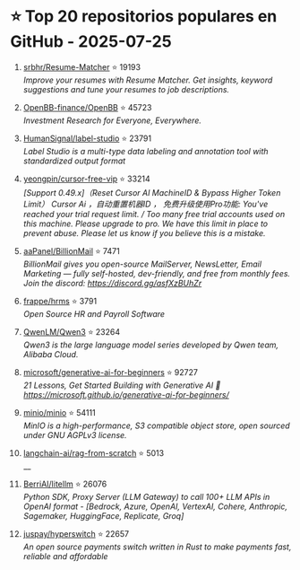 # ⭐ Top 20 repositorios populares en GitHub - 2025-07-25

1. [srbhr/Resume-Matcher](https://github.com/srbhr/Resume-Matcher) ⭐ 19193  
   _Improve your resumes with Resume Matcher. Get insights, keyword suggestions and tune your resumes to job descriptions._

2. [OpenBB-finance/OpenBB](https://github.com/OpenBB-finance/OpenBB) ⭐ 45723  
   _Investment Research for Everyone, Everywhere._

3. [HumanSignal/label-studio](https://github.com/HumanSignal/label-studio) ⭐ 23791  
   _Label Studio is a multi-type data labeling and annotation tool with standardized output format_

4. [yeongpin/cursor-free-vip](https://github.com/yeongpin/cursor-free-vip) ⭐ 33214  
   _[Support 0.49.x]（Reset Cursor AI MachineID & Bypass Higher Token Limit） Cursor Ai ，自动重置机器ID ， 免费升级使用Pro功能: You've reached your trial request limit. / Too many free trial accounts used on this machine. Please upgrade to pro. We have this limit in place to prevent abuse. Please let us know if you believe this is a mistake._

5. [aaPanel/BillionMail](https://github.com/aaPanel/BillionMail) ⭐ 7471  
   _BillionMail gives you open-source MailServer, NewsLetter, Email Marketing — fully self-hosted, dev-friendly, and free from monthly fees. Join the discord: https://discord.gg/asfXzBUhZr_

6. [frappe/hrms](https://github.com/frappe/hrms) ⭐ 3791  
   _Open Source HR and Payroll Software_

7. [QwenLM/Qwen3](https://github.com/QwenLM/Qwen3) ⭐ 23264  
   _Qwen3 is the large language model series developed by Qwen team, Alibaba Cloud._

8. [microsoft/generative-ai-for-beginners](https://github.com/microsoft/generative-ai-for-beginners) ⭐ 92727  
   _21 Lessons, Get Started Building with Generative AI 🔗 https://microsoft.github.io/generative-ai-for-beginners/_

9. [minio/minio](https://github.com/minio/minio) ⭐ 54111  
   _MinIO is a high-performance, S3 compatible object store, open sourced under GNU AGPLv3 license._

10. [langchain-ai/rag-from-scratch](https://github.com/langchain-ai/rag-from-scratch) ⭐ 5013  
   __

11. [BerriAI/litellm](https://github.com/BerriAI/litellm) ⭐ 26076  
   _Python SDK, Proxy Server (LLM Gateway) to call 100+ LLM APIs in OpenAI format - [Bedrock, Azure, OpenAI, VertexAI, Cohere, Anthropic, Sagemaker, HuggingFace, Replicate, Groq]_

12. [juspay/hyperswitch](https://github.com/juspay/hyperswitch) ⭐ 22657  
   _An open source payments switch written in Rust to make payments fast, reliable and affordable_


<!-- Última actualización: 2025-07-25T08:05:57.540635 UTC -->